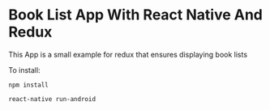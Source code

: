 # Book List App With React Native And Redux

This App is a small example for redux that ensures displaying book lists

To install:

```
npm install
```

```
react-native run-android
```

